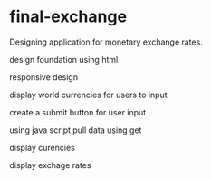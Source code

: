 # final-exchange

 Designing application for monetary exchange rates. 
 
 
 design foundation using html
 
 responsive design
 
 display world currencies for users to input
 
 create a submit button for user input
 
 using java script pull data using get
 
 display curencies 
 
 display exchage rates
 
 

